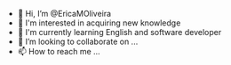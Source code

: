 - 👋 Hi, I’m @EricaMOliveira
- 👀 I'm interested in acquiring new knowledge
- 🌱 I'm currently learning English and software developer
- 💞️ I’m looking to collaborate on ...
- 📫 How to reach me ...

<!---
EricaMOliveira/EricaMOliveira is a ✨ special ✨ repository because its `README.md` (this file) appears on your GitHub profile.
You can click the Preview link to take a look at your changes.
--->

